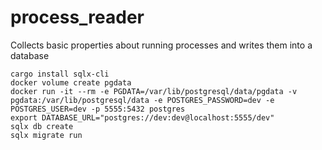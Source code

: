 # process_reader
Collects basic properties about running processes and writes them into a database


```shell
cargo install sqlx-cli
docker volume create pgdata 
docker run -it --rm -e PGDATA=/var/lib/postgresql/data/pgdata -v pgdata:/var/lib/postgresql/data -e POSTGRES_PASSWORD=dev -e POSTGRES_USER=dev -p 5555:5432 postgres
export DATABASE_URL="postgres://dev:dev@localhost:5555/dev"
sqlx db create
sqlx migrate run
```
